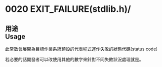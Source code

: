 # 0020 EXIT_FAILURE(stdlib.h)/
## 用途<br />Usage
此常數會展開為目標作業系統預設的代表程式運作失敗的狀態代碼(status code)

若必要的話開發者可以改使用其他的數字來針對不同失敗狀況處理就是。
